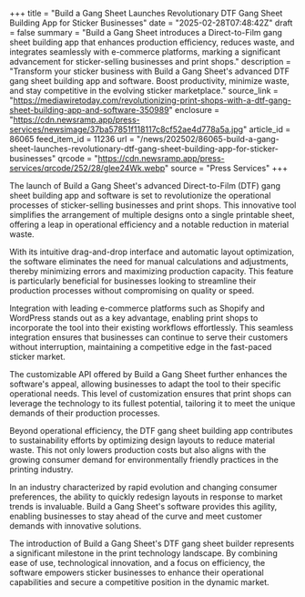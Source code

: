 +++
title = "Build a Gang Sheet Launches Revolutionary DTF Gang Sheet Building App for Sticker Businesses"
date = "2025-02-28T07:48:42Z"
draft = false
summary = "Build a Gang Sheet introduces a Direct-to-Film gang sheet building app that enhances production efficiency, reduces waste, and integrates seamlessly with e-commerce platforms, marking a significant advancement for sticker-selling businesses and print shops."
description = "Transform your sticker business with Build a Gang Sheet's advanced DTF gang sheet building app and software. Boost productivity, minimize waste, and stay competitive in the evolving sticker marketplace."
source_link = "https://mediawiretoday.com/revolutionizing-print-shops-with-a-dtf-gang-sheet-building-app-and-software-350989"
enclosure = "https://cdn.newsramp.app/press-services/newsimage/37ba57851f118117c8cf52ae4d778a5a.jpg"
article_id = 86065
feed_item_id = 11236
url = "/news/202502/86065-build-a-gang-sheet-launches-revolutionary-dtf-gang-sheet-building-app-for-sticker-businesses"
qrcode = "https://cdn.newsramp.app/press-services/qrcode/252/28/glee24Wk.webp"
source = "Press Services"
+++

<p>The launch of Build a Gang Sheet's advanced Direct-to-Film (DTF) gang sheet building app and software is set to revolutionize the operational processes of sticker-selling businesses and print shops. This innovative tool simplifies the arrangement of multiple designs onto a single printable sheet, offering a leap in operational efficiency and a notable reduction in material waste.</p><p>With its intuitive drag-and-drop interface and automatic layout optimization, the software eliminates the need for manual calculations and adjustments, thereby minimizing errors and maximizing production capacity. This feature is particularly beneficial for businesses looking to streamline their production processes without compromising on quality or speed.</p><p>Integration with leading e-commerce platforms such as Shopify and WordPress stands out as a key advantage, enabling print shops to incorporate the tool into their existing workflows effortlessly. This seamless integration ensures that businesses can continue to serve their customers without interruption, maintaining a competitive edge in the fast-paced sticker market.</p><p>The customizable API offered by Build a Gang Sheet further enhances the software's appeal, allowing businesses to adapt the tool to their specific operational needs. This level of customization ensures that print shops can leverage the technology to its fullest potential, tailoring it to meet the unique demands of their production processes.</p><p>Beyond operational efficiency, the DTF gang sheet building app contributes to sustainability efforts by optimizing design layouts to reduce material waste. This not only lowers production costs but also aligns with the growing consumer demand for environmentally friendly practices in the printing industry.</p><p>In an industry characterized by rapid evolution and changing consumer preferences, the ability to quickly redesign layouts in response to market trends is invaluable. Build a Gang Sheet's software provides this agility, enabling businesses to stay ahead of the curve and meet customer demands with innovative solutions.</p><p>The introduction of Build a Gang Sheet's DTF gang sheet builder represents a significant milestone in the print technology landscape. By combining ease of use, technological innovation, and a focus on efficiency, the software empowers sticker businesses to enhance their operational capabilities and secure a competitive position in the dynamic market.</p>